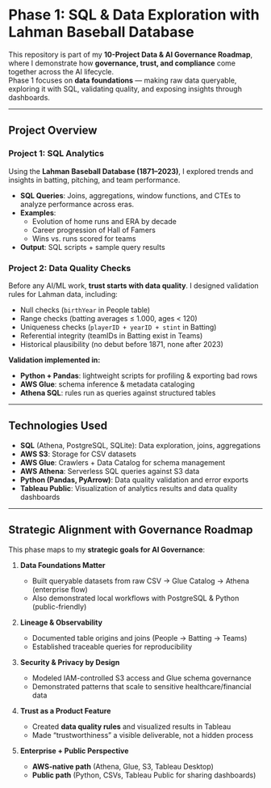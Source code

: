 # Phase 1: SQL & Data Exploration with Lahman Baseball Database

This repository is part of my **10-Project Data & AI Governance Roadmap**, where I demonstrate how **governance, trust, and compliance** come together across the AI lifecycle.  
Phase 1 focuses on **data foundations** — making raw data queryable, exploring it with SQL, validating quality, and exposing insights through dashboards.  

---

## Project Overview

### Project 1: SQL Analytics
Using the **Lahman Baseball Database (1871–2023)**, I explored trends and insights in batting, pitching, and team performance.  
- **SQL Queries**: Joins, aggregations, window functions, and CTEs to analyze performance across eras.  
- **Examples**:  
  - Evolution of home runs and ERA by decade  
  - Career progression of Hall of Famers  
  - Wins vs. runs scored for teams  
- **Output**: SQL scripts + sample query results  

### Project 2: Data Quality Checks
Before any AI/ML work, **trust starts with data quality**. I designed validation rules for Lahman data, including:  
- Null checks (`birthYear` in People table)  
- Range checks (batting averages ≤ 1.000, ages < 120)  
- Uniqueness checks (`playerID + yearID + stint` in Batting)  
- Referential integrity (teamIDs in Batting exist in Teams)  
- Historical plausibility (no debut before 1871, none after 2023)  

**Validation implemented in:**  
- **Python + Pandas**: lightweight scripts for profiling & exporting bad rows  
- **AWS Glue**: schema inference & metadata cataloging  
- **Athena SQL**: rules run as queries against structured tables  

---

## Technologies Used

- **SQL** (Athena, PostgreSQL, SQLite): Data exploration, joins, aggregations  
- **AWS S3**: Storage for CSV datasets  
- **AWS Glue**: Crawlers + Data Catalog for schema management  
- **AWS Athena**: Serverless SQL queries against S3 data  
- **Python (Pandas, PyArrow)**: Data quality validation and error exports  
- **Tableau Public**: Visualization of analytics results and data quality dashboards  

---

## Strategic Alignment with Governance Roadmap

This phase maps to my **strategic goals for AI Governance**:

1. **Data Foundations Matter**  
   - Built queryable datasets from raw CSV → Glue Catalog → Athena (enterprise flow)  
   - Also demonstrated local workflows with PostgreSQL & Python (public-friendly)  

2. **Lineage & Observability**  
   - Documented table origins and joins (People → Batting → Teams)  
   - Established traceable queries for reproducibility  

3. **Security & Privacy by Design**  
   - Modeled IAM-controlled S3 access and Glue schema governance  
   - Demonstrated patterns that scale to sensitive healthcare/financial data  

4. **Trust as a Product Feature**  
   - Created **data quality rules** and visualized results in Tableau  
   - Made “trustworthiness” a visible deliverable, not a hidden process  

5. **Enterprise + Public Perspective**  
   - **AWS-native path** (Athena, Glue, S3, Tableau Desktop)  
   - **Public path** (Python, CSVs, Tableau Public for sharing dashboards)  



